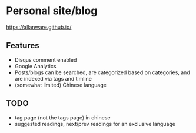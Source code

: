 # Personal site/blog
https://allanware.github.io/

## Features
- Disqus comment enabled
- Google Analytics
- Posts/blogs can be searched, are categorized based on categories, and are indexed via tags and timline
- (somewhat limited) Chinese language 

## TODO
- tag page (not the tags page) in chinese 
- suggested readings, next/prev readings for an exclusive language
